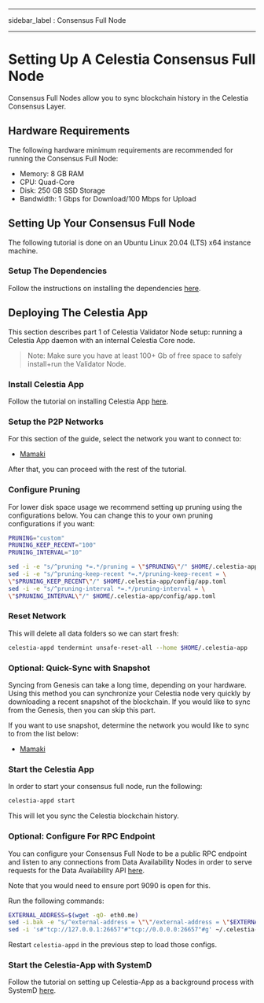 - - -
sidebar_label : Consensus Full Node
- - -

# Setting Up A Celestia Consensus Full Node
<!-- markdownlint-disable MD013 -->

Consensus Full Nodes allow you to sync blockchain history in the Celestia Consensus Layer.

## Hardware Requirements

The following hardware minimum requirements are recommended for running the Consensus Full Node:

* Memory: 8 GB RAM
* CPU: Quad-Core
* Disk: 250 GB SSD Storage
* Bandwidth: 1 Gbps for Download/100 Mbps for Upload

## Setting Up Your Consensus Full Node

The following tutorial is done on an Ubuntu Linux 20.04 (LTS) x64 instance machine.

### Setup The Dependencies

Follow the instructions on installing the dependencies [here](../developers/environment.md).

## Deploying The Celestia App

This section describes part 1 of Celestia Validator Node setup: running a Celestia App daemon with an internal Celestia Core node.

> Note: Make sure you have at least 100+ Gb of free space to safely install+run the Validator Node.

### Install Celestia App

Follow the tutorial on installing Celestia App [here](../developers/celestia-app.md).

### Setup the P2P Networks

For this section of the guide, select the network you want to connect to:

* [Mamaki](./mamaki-testnet.md#setup-p2p-network)

After that, you can proceed with the rest of the tutorial.

### Configure Pruning

For lower disk space usage we recommend setting up pruning using the configurations below. You can change this to your own pruning configurations if you want:

```sh
PRUNING="custom"
PRUNING_KEEP_RECENT="100"
PRUNING_INTERVAL="10"

sed -i -e "s/^pruning *=.*/pruning = \"$PRUNING\"/" $HOME/.celestia-app/config/app.toml
sed -i -e "s/^pruning-keep-recent *=.*/pruning-keep-recent = \
\"$PRUNING_KEEP_RECENT\"/" $HOME/.celestia-app/config/app.toml
sed -i -e "s/^pruning-interval *=.*/pruning-interval = \
\"$PRUNING_INTERVAL\"/" $HOME/.celestia-app/config/app.toml
```

### Reset Network

This will delete all data folders so we can start fresh:

```sh
celestia-appd tendermint unsafe-reset-all --home $HOME/.celestia-app
```

### Optional: Quick-Sync with Snapshot

Syncing from Genesis can take a long time, depending on your hardware. Using this method you can synchronize your Celestia node very quickly by downloading a recent snapshot of the blockchain. If you would like to sync from the Genesis, then you can skip this part.

If you want to use snapshot, determine the network you would like to sync to from the list below:

* [Mamaki](./mamaki-testnet.md#quick-sync-with-snapshot)

### Start the Celestia App

In order to start your consensus full node, run the following:

```sh
celestia-appd start
```

This will let you sync the Celestia blockchain history.

### Optional: Configure For RPC Endpoint

You can configure your Consensus Full Node to be a public RPC endpoint and listen to any connections from Data Availability Nodes in order to serve requests for the Data Availability API [here](../developers/node-tutorial.md).

Note that you would need to ensure port 9090 is open for this.

Run the following commands:

```sh
EXTERNAL_ADDRESS=$(wget -qO- eth0.me)
sed -i.bak -e "s/^external-address = \"\"/external-address = \"$EXTERNAL_ADDRESS:26656\"/" $HOME/.celestia-app/config/config.toml
sed -i 's#"tcp://127.0.0.1:26657"#"tcp://0.0.0.0:26657"#g' ~/.celestia-app/config/config.toml
```

Restart `celestia-appd` in the previous step to load those configs.

### Start the Celestia-App with SystemD

Follow the tutorial on setting up Celestia-App as a background process with SystemD [here](./systemd.md#start-the-celestia-app-with-systemd).
